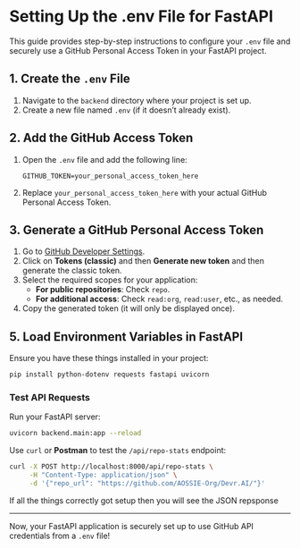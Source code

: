 # Setting Up the .env File for FastAPI

This guide provides step-by-step instructions to configure your `.env` file and securely use a GitHub Personal Access Token in your FastAPI project.

## 1. Create the `.env` File

1. Navigate to the `backend` directory where your project is set up.
2. Create a new file named `.env` (if it doesn’t already exist).

## 2. Add the GitHub Access Token

1. Open the `.env` file and add the following line:
   
   ```text
   GITHUB_TOKEN=your_personal_access_token_here
   ```
   
2. Replace `your_personal_access_token_here` with your actual GitHub Personal Access Token.

## 3. Generate a GitHub Personal Access Token

1. Go to [GitHub Developer Settings](https://github.com/settings/tokens).
2. Click on  **Tokens (classic)** and then **Generate new token** and then generate the classic token.
3. Select the required scopes for your application:
   - **For public repositories**: Check `repo`.
   - **For additional access**: Check `read:org`, `read:user`, etc., as needed.
4. Copy the generated token (it will only be displayed once).


## 5. Load Environment Variables in FastAPI

Ensure you have these things installed in your project:

```bash
pip install python-dotenv requests fastapi uvicorn

```

### Test API Requests
Run your FastAPI server:

```bash
uvicorn backend.main:app --reload
```

Use `curl` or **Postman** to test the `/api/repo-stats` endpoint:

```bash
curl -X POST http://localhost:8000/api/repo-stats \
     -H "Content-Type: application/json" \
     -d '{"repo_url": "https://github.com/AOSSIE-Org/Devr.AI/"}'
```

If all the things correctly got setup then you will see the JSON repsponse

---


Now, your FastAPI application is securely set up to use GitHub API credentials from a `.env` file!
